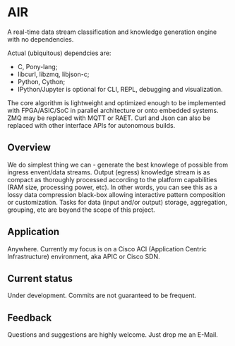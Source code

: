 # AIR
A real-time data stream classification and knowledge generation engine with no dependencies.

Actual (ubiquitous) dependcies are:
- C, Pony-lang;
- libcurl, libzmq, libjson-c;
- Python, Cython;
- IPython/Jupyter is optional for CLI, REPL, debugging and visualization.

The core algorithm is lightweight and optimized enough to be implemented with FPGA/ASIC/SoC in parallel architecture or onto embedded systems.
ZMQ may be replaced with MQTT or RAET. Curl and Json can also be replaced with other interface APIs for autonomous builds.

## Overview
We do simplest thing we can - generate the best knowlege of possible from ingress envent/data streams.
Output (egress) knowledge stream is as compact as thoroughly processed according to the platform capabilities (RAM size, processing power, etc). In other words, you can see this as a lossy data compression black-box allowing interactive pattern composition or customization.
Tasks for data (input and/or output) storage, aggregation, grouping, etc are beyond the scope of this project.

## Application
Anywhere.
Currently my focus is on a Cisco ACI (Application Centric Infrastructure) environment, aka APIC or Cisco SDN.

## Current status
Under development.
Commits are not guaranteed to be frequent.

## Feedback
Questions and suggestions are highly welcome. Just drop me an E-Mail.
